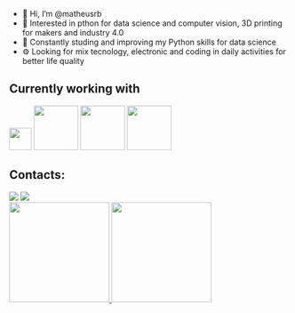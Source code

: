 - 👋 Hi, I’m @matheusrb
- 👀 Interested in pthon for data science and computer vision, 3D printing for makers and industry 4.0
- 🌱 Constantly studing and improving my Python skills for data science
- ⚙  Looking for mix tecnology, electronic and coding in daily activities for better life quality

## Currently working with

<img loading="lazy" src="https://www.vectorlogo.zone/logos/python/python-icon.svg" width="40" height="40"/> <img loading="lazy" src="https://camo.githubusercontent.com/55a55cebad6360bda8bca520c61e0e195dc7ee413bf9982f1ba86cab496f2388/68747470733a2f2f6d6174706c6f746c69622e6f72672f5f7374617469632f6c6f676f322e737667" width="80" height="80"/> <img loading="lazy" src="https://upload.wikimedia.org/wikipedia/commons/0/05/Scikit_learn_logo_small.svg" width="80" height="80"/> <img loading="lazy" src="https://www.vectorlogo.zone/logos/mysql/mysql-official.svg" width="80" height="80"/>

## Contacts:

<div>
<a href="https://www.linkedin.com/in/matheusrb96/" target="_blank"><img loading="lazy" src="https://img.shields.io/badge/-LinkedIn-%230077B5?style=for-the-badge&logo=linkedin&logoColor=white" target="_blank"></a> <a href = "mailto:cintiamariana.c.o@gmail.com"><img loading="lazy" src="https://img.shields.io/badge/Gmail-D14836?style=for-the-badge&logo=gmail&logoColor=white" target="_blank"></a>
</div>

<div>
<a href="https://github.com/matheusrb">
<img loading="lazy" height="180em" src="https://github-readme-stats.vercel.app/api/top-langs/?username=matheusrb&layout=compact&langs_count=7&theme=dracula"/>
<img loading="lazy" height="180em" src="https://github-readme-stats.vercel.app/api?username=matheusrb&show_icons=true&theme=dracula&include_all_commits=true&count_private=true"/>
</div>

